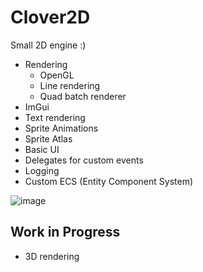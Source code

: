 # Clover2D

Small 2D engine :)

* Rendering
  * OpenGL
  * Line rendering
  * Quad batch renderer
* ImGui
* Text rendering
* Sprite Animations
* Sprite Atlas
* Basic UI
* Delegates for custom events
* Logging
* Custom ECS (Entity Component System)

![image](https://user-images.githubusercontent.com/36625918/196788437-cdd559dc-f6ac-4d08-a30f-33c700b56ea1.png)


## Work in Progress
* 3D rendering
